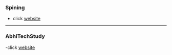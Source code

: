### Spining

- click [website](https://Ramsakal143.github.io/Metro-lko/demo6.html)
----
### AbhiTechStudy

-click [website](https://Ramsakal143.github.io/Metro-lko/AbhiTechStudy/index.html)
